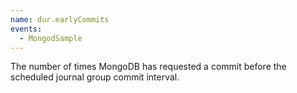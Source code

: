 ```yaml
---
name: dur.earlyCommits
events:
  - MongodSample
---
```


The number of times MongoDB has requested a commit before the scheduled journal group commit interval.